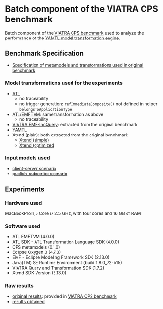 # Batch component of the VIATRA CPS benchmark

Batch component of the [VIATRA CPS benchmark](https://github.com/viatra/viatra-cps-benchmark) used to analyze the performance of the [YAMTL model transformation engine](https://yamtl.github.io).

## Benchmark Specification

* [Specification of metamodels and transformations used in original benchmark](https://github.com/viatra/viatra-cps-benchmark/wiki/Benchmark-specification)

### Model transformations used for the experiments

* [ATL](https://github.com/yamtl/viatra-cps-batch-benchmark/blob/master/m2m.batch.data/atlFiles/Cps2Dep_atl.atl)
  * no traceability
  * no trigger generation: `refImmediateComposite()` not defined in helper `belongsToApplicationType`
* [ATL/EMFTVM](https://github.com/yamtl/viatra-cps-batch-benchmark/blob/master/m2m.batch.data/atlFiles/Cps2Dep.atl): same transformation as above
  * no traceability
* [VIATRA EMF-IncQuery](https://github.com/yamtl/viatra-cps-batch-benchmark/blob/master/m2m.batch.cps2dep.viatra.eiq/src/org/eclipse/viatra/examples/cps/xform/m2m/batch/eiq/CPS2DeploymentBatchTransformationEiq.xtend): extracted from the original benchmark
* [YAMTL](https://github.com/yamtl/viatra-cps-batch-benchmark/blob/master/m2m.batch.cps2dep.yamtl/src/main/java/cps2dep/yamtl/Cps2DepYAMTL.xtend)
* Xtend (plain): both extracted from the original benchmark
  * [Xtend (simple)](https://github.com/yamtl/viatra-cps-batch-benchmark/blob/master/m2m.batch.cps2dep.xtend.plugin/src/org/eclipse/viatra/examples/cps/xform/m2m/batch/simple/CPS2DeploymentBatchTransformationSimple.xtend)
  * [Xtend (optimized](https://github.com/yamtl/viatra-cps-batch-benchmark/blob/master/m2m.batch.cps2dep.xtend.plugin/src/org/eclipse/viatra/examples/cps/xform/m2m/batch/optimized/CPS2DeploymentBatchTransformationOptimized.xtend)

### Input models used

* [client-server scenario](https://github.com/yamtl/viatra-cps-batch-benchmark/tree/master/m2m.batch.data/cps2dep/clientServer/cps)
* [publish-subscribe scenario](https://github.com/yamtl/viatra-cps-batch-benchmark/tree/master/m2m.batch.data/cps2dep/publishSubscribe/cps)


## Experiments

### Hardware used

MacBookPro11,5 Core i7 2.5 GHz, with four cores and 16 GB of RAM

### Software used

* ATL EMFTVM (4.0.0)
* ATL SDK - ATL Transformation Language SDK (4.0.0)
* CPS metamodels (0.1.0)
* Eclipse Oxygen.3 (4.7.3) 
* EMF - Eclipse Modeling Framework SDK (2.13.0)
* Java(TM) SE Runtime Environment (build 1.8.0\_72-b15)
* VIATRA Query and Transformation SDK (1.7.2)
* Xtend SDK Version (2.13.0)

### Raw results

* [original results](https://github.com/yamtl/viatra-cps-batch-benchmark/tree/master/m2m.batch.data/experimental-results/XForm_CS_PS_Performance.xlsx): provided in [VIATRA CPS benchmark](https://github.com/viatra/viatra-cps-benchmark)
* [results obtained](https://github.com/yamtl/viatra-cps-batch-benchmark/tree/master/m2m.batch.data/experimental-results)
